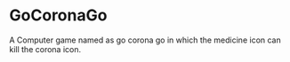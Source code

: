 # GoCoronaGo
 A Computer game named as go corona go in which the medicine icon can kill the corona icon.

